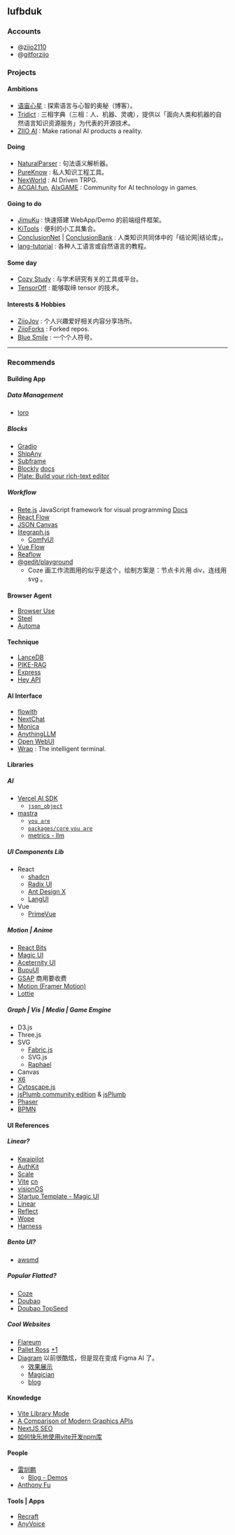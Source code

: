 
## lufbduk

### Accounts

- @[ziio2110](https://github.com/ziio2110)
- @[gitforziio](https://github.com/gitforziio)



<!-- 
### Domains

- tridict.com
- nlpsun.cn
- nexworld.wiki
- nexworld.art
- acgai.fun
- kdbai.run
 -->



### Projects

#### Ambitions

- [语宙心星](https://github.com/ziionote) : 探索语言与心智的奥秘（博客）。
- [Tridict](https://github.com/Tridict) : 三相字典（三相：人、机器、灵魂），提供以「面向人类和机器的自然语言知识资源服务」为代表的开源技术。
- [ZIIO AI](https://github.com/ziioai) : Make rational AI products a reality.

#### Doing

- [NaturalParser](https://github.com/NaturalParser) : 句法语义解析器。
- [PureKnow](https://github.com/pureknow) : 私人知识工程工具。
- [NexWorld](https://github.com/nex-world) : AI Driven TRPG.
- [ACGAI.fun](https://github.com/acgai-fun), [AIxGAME](https://github.com/AIxGAME) : Community for AI technology in games.

#### Going to do

- [JimuKu](https://github.com/jimuku) : 快速搭建 WebApp/Demo 的前端组件框架。
- [KiTools](https://github.com/kitools) : 便利的小工具集合。
- [ConclusionNet](https://github.com/ConclusionNet) | [ConclusionBank](https://github.com/ConclusionBank) : 人类知识共同体中的「结论网|结论库」。
- [lang-tutorial](https://github.com/lang-tutorial) : 各种人工语言或自然语言的教程。

#### Some day

- [Cozy Study](https://github.com/cozystudy) : 与学术研究有关的工具或平台。
- [TensorOff](https://github.com/TensorOff) : 能够取缔 tensor 的技术。

#### Interests & Hobbies

- [ZiioJoy](https://github.com/ZiioJoy) : 个人兴趣爱好相关内容分享场所。
- [ZiioForks](https://github.com/ziioforks) : Forked repos.
- [Blue Smile](https://github.com/blue-smile) : 一个个人符号。



--------------------------------------------------



### Recommends

#### Building App

##### Data Management

- [loro](https://github.com/loro-dev/loro)

##### Blocks

- [Gradio](https://www.gradio.app/docs/gradio/blocks)
- [ShipAny](https://shipany.ai/zh/blocks)
- [Subframe](https://www.subframe.com/library/overview)
- [Blockly](https://github.com/google/blockly) [docs](https://developers.google.com/blockly/reference/js/blockly.md)
- [Plate: Build your rich-text editor](https://platejs.org/)

##### Workflow

- [Rete.js](https://github.com/retejs/rete) JavaScript framework for visual programming [Docs](https://retejs.org/docs)
- [React Flow](https://reactflow.dev/)
- [JSON Canvas](https://github.com/obsidianmd/jsoncanvas)
- [litegraph.js](https://github.com/jagenjo/litegraph.js/)
  - [ComfyUI](https://www.comfy.org/)
- [Vue Flow](https://vueflow.dev/)
- [Reaflow](https://github.com/reaviz/reaflow)
- [@gedit/playground](https://www.npmjs.com/package/@gedit/playground)
  - Coze 画工作流图用的似乎是这个，绘制方案是：节点卡片用 div，连线用 svg 。

#### Browser Agent

- [Browser Use](https://docs.browser-use.com/introduction)
- [Steel](https://github.com/steel-dev/steel-browser)
- [Automa](https://www.automa.site/)


#### Technique

- [LanceDB](https://lancedb.github.io/lancedb/basic/)
- [PIKE-RAG](https://github.com/microsoft/PIKE-RAG)
- [Express](https://www.expressjs.com.cn/starter/generator.html)
- [Hey API](https://heyapi.dev/)

#### AI Interface

- [flowith](https://flowith.io/)
- [NextChat](https://app.nextchat.dev/)
- [Monica](https://monica.cn)
- [AnythingLLM](https://github.com/Mintplex-Labs/anything-llm)
- [Open WebUI](https://github.com/open-webui/open-webui)
- [Wrap](https://www.warp.dev/) : The intelligent terminal.

#### Libraries

##### AI

- [Vercel AI SDK](https://sdk.vercel.ai/docs/introduction)
  - [`json_object`](https://github.com/search?q=repo%3Avercel%2Fai+%22%27json_object%27%22&type=code)
- [mastra](https://mastra.ai/)
  - [`you are`](https://github.com/search?q=repo%3Amastra-ai%2Fmastra+%22you+are%22&type=code)
  - [`packages/core` `you are`](https://github.com/search?q=repo%3Amastra-ai%2Fmastra+path%3Apackages%2Fcore+%22you%22&type=code)
  - [metrics - llm](https://github.com/mastra-ai/mastra/tree/e7523402b7f9ca97b7a532faab2bc23a7850a610/packages/evals/src/metrics/llm)


##### UI Components Lib

- React
  - [shadcn](https://ui.shadcn.com/)
  - [Radix UI](https://radix-ui.com/)
  - [Ant Design X](https://ant-design-x.antgroup.com)
  - [LangUI](https://www.langui.dev/)
- Vue
  - [PrimeVue](https://primevue.org)


##### Motion | Anime

- [React Bits](https://www.reactbits.dev/)
- [Magic UI](https://magicui.design/)
- [Aceternity UI](https://ui.aceternity.com)
- [BuouUI](https://buouui.com/)
- [GSAP](https://gsap.com/) 商用要收费
- [Motion (Framer Motion)](https://motion.dev)
- [Lottie](http://airbnb.io/lottie)

##### Graph | Vis | Media | Game Emgine

- D3.js
- Three.js
- SVG
  - [Fabric.js](https://fabricjs.com)
  - SVG.js
  - [Raphael](https://dmitrybaranovskiy.github.io/raphael/)
- Canvas
- [X6](https://x6.antv.vision/zh/examples/gallery)
- [Cytoscape.js](https://github.com/cytoscape/cytoscape.js)
- [jsPlumb community edition](https://github.com/jsplumb/community-edition) & [jsPlumb](https://jsplumbtoolkit.com/)
- [Phaser](https://phaser.io/)
- [BPMN](https://bpmn.io/)

#### UI References

##### Linear?

- [Kwaipilot](https://kwaipilot.ai/)
- [AuthKit](https://www.authkit.com/)
- [Scale](https://scale.com/)
- [Vite](https://vite.dev/) [cn](https://cn.vite.dev/)
- [visionOS](https://www.apple.com/visionos)
- [Startup Template - Magic UI](https://startup-template-sage.vercel.app/)
- [Linear](https://linear.app/)
- [Reflect](https://reflect.app/)
- [Wope](https://wope.com/)
- [Harness](https://www.harness.io/)

##### Bento UI?

- [awsmd](https://www.awsmd.com/)

##### Popular Flatted?

- [Coze](https://www.coze.cn/)
- [Doubao](https://www.doubao.com/chat/)
- [Doubao TopSeed](https://team.doubao.com/zh/topseed)

##### Cool Websites

- [Flareum](https://flareum.io/)
- [Pallet Ross](https://dribbble.com/shots/25254773-Pallet-Ross-Art-Marketplace) [+1](https://dribbble.com/shots/25293400-Pallet-Ross-Art-Marketplace)
- [Diagram](https://diagram.com) 以前很酷炫，但是现在变成 Figma AI 了。
  - [效果展示](http://xhslink.com/a/oX7sllFe3fR5)
  - [Magician](https://magician.design/)
  - [blog](https://blog.diagram.com)


#### Knowledge

- [Vite Library Mode](https://cn.vite.dev/guide/build.html#library-mode)
- [A Comparison of Modern Graphics APIs](https://alain.xyz/blog/comparison-of-modern-graphics-apis)
- [NextJS SEO](https://nextjs.org/docs/app/api-reference/file-conventions/metadata)
- [如何快乐地使用vite开发npm库](https://www.nowcoder.com/discuss/513677605841788928)


#### People

- [雷圳鹏](https://github.com/Leizhenpeng)
  - [Blog - Demos](https://leizhenpeng.com/demos)
- [Anthony Fu](https://antfu.me/)


#### Tools | Apps

- [Recraft](https://www.recraft.ai)
- [AnyVoice](https://anyvoice.net)


<!-- https://sealos.run/ -->




